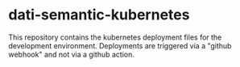 # dati-semantic-kubernetes

This repository contains the kubernetes deployment files
for the development environment.
Deployments are triggered via a "github webhook" and not
via a github action. 

